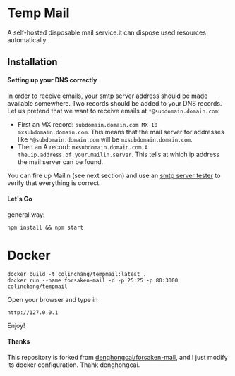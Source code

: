 Temp Mail
==============
A self-hosted disposable mail service.it can dispose used resources automatically.

## Installation

#### Setting up your DNS correctly

In order to receive emails, your smtp server address should be made available somewhere. Two records should be added to your DNS records. Let us pretend that we want to receive emails at ```*@subdomain.domain.com```:
* First an MX record: ```subdomain.domain.com MX 10 mxsubdomain.domain.com```. This means that the mail server for addresses like ```*@subdomain.domain.com``` will be ```mxsubdomain.domain.com```.
* Then an A record: ```mxsubdomain.domain.com A the.ip.address.of.your.mailin.server```. This tells at which ip address the mail server can be found.

You can fire up Mailin (see next section) and use an [smtp server tester](http://mxtoolbox.com/diagnostic.aspx) to verify that everything is correct.

#### Let's Go
general way:
```
npm install && npm start
```

# Docker
```
docker build -t colinchang/tempmail:latest .
docker run --name forsaken-mail -d -p 25:25 -p 80:3000 colinchang/tempmail
```
Open your browser and type in
```
http://127.0.0.1
```

Enjoy!

#### Thanks
This repository is forked from [denghongcai/forsaken-mail](https://github.com/denghongcai/forsaken-mail), and I just modify its docker configuration. Thank denghongcai.
